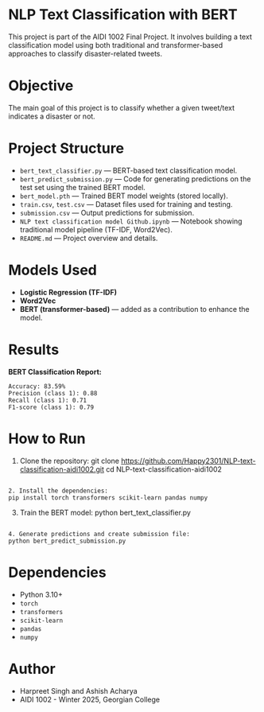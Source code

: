 # NLP Text Classification with BERT

This project is part of the AIDI 1002 Final Project. It involves building a text classification model using both traditional and transformer-based approaches to classify disaster-related tweets.

# Objective
The main goal of this project is to classify whether a given tweet/text indicates a disaster or not.

# Project Structure
- `bert_text_classifier.py` — BERT-based text classification model.
- `bert_predict_submission.py` — Code for generating predictions on the test set using the trained BERT model.
- `bert_model.pth` — Trained BERT model weights (stored locally).
- `train.csv`, `test.csv` — Dataset files used for training and testing.
- `submission.csv` — Output predictions for submission.
- `NLP text classification model Github.ipynb` — Notebook showing traditional model pipeline (TF-IDF, Word2Vec).
- `README.md` — Project overview and details.

# Models Used
- **Logistic Regression (TF-IDF)**
- **Word2Vec**
- **BERT (transformer-based)** — added as a contribution to enhance the model.

# Results
**BERT Classification Report:**
```
Accuracy: 83.59%
Precision (class 1): 0.88
Recall (class 1): 0.71
F1-score (class 1): 0.79
```

# How to Run

1. Clone the repository:
git clone https://github.com/Happy2301/NLP-text-classification-aidi1002.git
cd NLP-text-classification-aidi1002
```

2. Install the dependencies:
pip install torch transformers scikit-learn pandas numpy
```

3. Train the BERT model:
python bert_text_classifier.py
```

4. Generate predictions and create submission file:
python bert_predict_submission.py
```

# Dependencies
- Python 3.10+
- `torch`
- `transformers`
- `scikit-learn`
- `pandas`
- `numpy`

# Author
- Harpreet Singh and Ashish Acharya
- AIDI 1002 - Winter 2025, Georgian College
